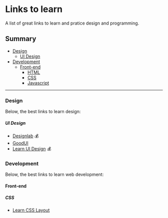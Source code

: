 # Links to learn
A list of great links to learn and pratice design and programming.

## Summary
- [Design](#design)
  - [UI Design](#ui-design)
- [Development](#development)
  - [Front-end](#front-end)
    - [HTML](#html)
    - [CSS](#css)
    - [Javascript](#javascript)

----

### Design
Below, the best links to learn design:

##### UI Design
- [Designlab](http://trydesignlab.com) :moneybag:
- [GoodUI](http://goodui.org/)
- [Learn UI Design](http://learnui.design/) :moneybag:

### Development
Below, the best links to learn web development:

#### Front-end

##### CSS
- [Learn CSS Layout](http://learnlayout.com/)
